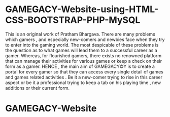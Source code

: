 # GAMEGACY-Website-using-HTML-CSS-BOOTSTRAP-PHP-MySQL
This is an original work of Pratham Bhargava. There are many problems which gamers , and especially new-comers and newbies face when they try to enter into the gaming world. The most despicable of these problems is the question as to what games will lead them to a successful career as a gamer. Whereas, for flourished gamers, there exists no renowned platform that can manage their activities for various games or keep a check on their form as a gamer. HENCE , the main aim of GAMEGACY©Y is to create a portal for every gamer so that they can access every single detail of games and games related activities . Be it a new-comer trying to rise in this career aspect or be it a professional trying to keep a tab on his playing time , new additions or their current form.
# GAMEGACY-Website
